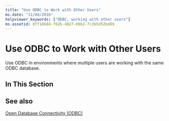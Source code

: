 ```yaml
---
title: "Use ODBC to Work with Other Users"
ms.date: "11/04/2016"
helpviewer_keywords: ["ODBC, working with other users"]
ms.assetid: 8ff18684-f62b-4027-b9b2-7c3b5d52bd89
---
```

# Use ODBC to Work with Other Users

Use ODBC in environments where multiple users are working with the same ODBC database.

## In This Section

## See also

[Open Database Connectivity (ODBC)](../../data/odbc/open-database-connectivity-odbc.md)
